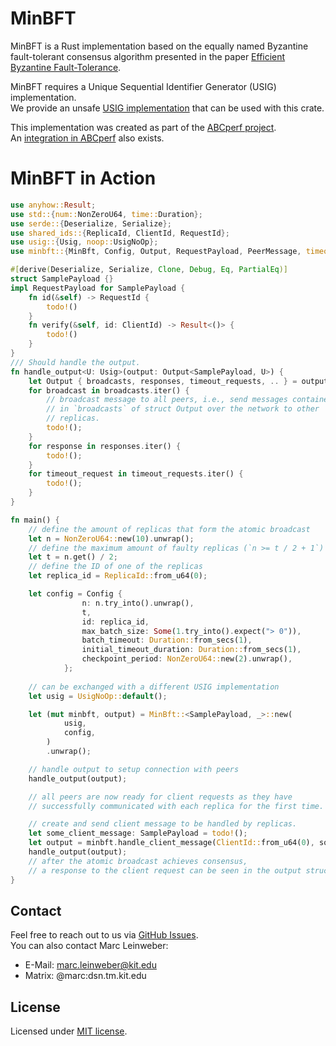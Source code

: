 # MinBFT

MinBFT is a Rust implementation based on the equally named Byzantine fault-tolerant consensus algorithm presented in the paper [Efficient Byzantine Fault-Tolerance](https://doi.org/10.1109/TC.2011.221).

MinBFT requires a Unique Sequential Identifier Generator (USIG) implementation.\
We provide an unsafe [USIG implementation](https://github.com/abcperf/usig) that can be used with this crate.

This implementation was created as part of the [ABCperf project](https://doi.org/10.1145/3626564.3629101).\
An [integration in ABCperf](https://github.com/abcperf/demo) also exists.

# MinBFT in Action

```rs
use anyhow::Result;
use std::{num::NonZeroU64, time::Duration};
use serde::{Deserialize, Serialize};
use shared_ids::{ReplicaId, ClientId, RequestId};
use usig::{Usig, noop::UsigNoOp};
use minbft::{MinBft, Config, Output, RequestPayload, PeerMessage, timeout::{TimeoutType}};

#[derive(Deserialize, Serialize, Clone, Debug, Eq, PartialEq)]
struct SamplePayload {}
impl RequestPayload for SamplePayload {
    fn id(&self) -> RequestId {
        todo!()
    }
    fn verify(&self, id: ClientId) -> Result<()> {
        todo!()
    }
}
/// Should handle the output.
fn handle_output<U: Usig>(output: Output<SamplePayload, U>) {
    let Output { broadcasts, responses, timeout_requests, .. } = output;
    for broadcast in broadcasts.iter() {
        // broadcast message to all peers, i.e., send messages contained
        // in `broadcasts` of struct Output over the network to other
        // replicas.
        todo!();
    }
    for response in responses.iter() {
        todo!();
    }
    for timeout_request in timeout_requests.iter() {
        todo!();
    }
}

fn main() {
    // define the amount of replicas that form the atomic broadcast
    let n = NonZeroU64::new(10).unwrap();
    // define the maximum amount of faulty replicas (`n >= t / 2 + 1`)
    let t = n.get() / 2;
    // define the ID of one of the replicas
    let replica_id = ReplicaId::from_u64(0);

    let config = Config {
                n: n.try_into().unwrap(),
                t,
                id: replica_id,
                max_batch_size: Some(1.try_into().expect("> 0")),
                batch_timeout: Duration::from_secs(1),
                initial_timeout_duration: Duration::from_secs(1),
                checkpoint_period: NonZeroU64::new(2).unwrap(),
            };
    
    // can be exchanged with a different USIG implementation
    let usig = UsigNoOp::default();

    let (mut minbft, output) = MinBft::<SamplePayload, _>::new(
            usig,
            config,
        )
        .unwrap();

    // handle output to setup connection with peers
    handle_output(output);

    // all peers are now ready for client requests as they have
    // successfully communicated with each replica for the first time.

    // create and send client message to be handled by replicas.
    let some_client_message: SamplePayload = todo!();
    let output = minbft.handle_client_message(ClientId::from_u64(0), some_client_message);
    handle_output(output);
    // after the atomic broadcast achieves consensus,
    // a response to the client request can be seen in the output struct.
}
```

## Contact

Feel free to reach out to us via [GitHub Issues](https://github.com/abcperf/minbft/issues).\
You can also contact Marc Leinweber:
- E-Mail: marc.leinweber@kit.edu
- Matrix: @marc:dsn.tm.kit.edu

## License

Licensed under [MIT license](https://github.com/abcperf/minbft/blob/main/LICENSE). 